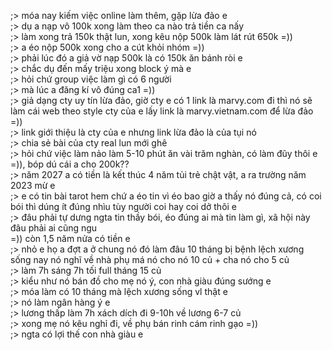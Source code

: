 ;> móa nay kiếm việc online làm thêm, gặp lừa đảo e<br>
;> dụ a nạp vô 100k xong làm theo ca nào trả tiền ca nấy<br>
;> làm xong trả 150k thật lun, xong kêu nộp 500k làm lát rút 650k =))<br>
;> a éo nộp 500k xong cho a cút khỏi nhóm =))<br>
;> phải lúc đó a giả vờ nạp 500k là có 150k ăn bánh ròi e<br>
;> chắc dụ đến mấy triệu xong block ý mà e<br>
;> hỏi chứ group việc làm gì có 6 người<br>
;> mà lúc a đăng kí vô đúng ca1 =))<br>
;> giả dạng cty uy tín lừa đảo, giờ cty e có 1 link là marvy.com đi thì nó sẽ làm cái web theo style cty của e lấy link là marvy.vietnam.com để lừa đảo =))<br>
;> link giới thiệu là cty của e nhưng link lừa đảo là của tụi nó<br>
;> chia sẻ bài của cty real lun mới ghê<br>
;> hỏi chứ việc làm nảo làm 5-10 phút ăn vài trăm nghàn, có làm đũy thôi e =)), bóp dú cái a cho 200k??<br>
;> năm 2027 a có tiền là kết thúc 4 năm tủi trẻ chật vật, a ra trường năm 2023 mừ e<br>
;> e có tin bài tarot hem chứ a éo tin vì éo bao giờ a thấy nó đúng cả, có coi bói thì dúng ít đúng nhìu tùy người coi hay coi dở thôi e<br>
;> đâu phải tự dưng ngta tin thầy bói, éo đúng ai mà tin làm gì, xã  hội này đâu phải ai cũng ngu<br>
=)) còn 1,5 năm nửa có tiền e<br>
;> nhỏ e họ a đợt a ở chung nó đó làm đâu 10 tháng bị bệnh lệch xương sống nay nó nghĩ về nhà phụ má nó cho nó 10 củ + cha nó cho 5 củ<br>
;> làm 7h sáng 7h tối full tháng 15 củ<br>
;> kiểu như nó bán đồ cho mẹ nó ý, con nhà giàu đúng sướng e<br>
;> móa làm có 10 tháng mà lệch xương sống vl thật e<br>
;> nó làm ngân hàng ý e<br>
;> lương thấp làm 7h xách dích đi 9-10h về lương 6-7 củ<br>
;> xong mẹ nó kêu nghỉ đi, về phụ bán rinh cám rinh gạo =))<br>
;> ngta có lợi thế con nhà giàu e
